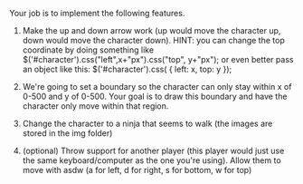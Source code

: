 Your job is to implement the following features.

1) Make the up and down arrow work (up would move the character up, down would move the character down). HINT: you can change the top coordinate by doing something like $('#character').css("left",x+"px").css("top", y+"px"); or even better pass an object like this: $('#character').css( { left: x, top: y });

2) We're going to set a boundary so the character can only stay within x of 0-500 and y of 0-500. Your goal is to draw this boundary and have the character only move within that region.

3) Change the character to a ninja that seems to walk (the images are stored in the img folder)

4) (optional) Throw support for another player (this player would just use the same keyboard/computer as the one you're using). Allow them to move with asdw (a for left, d for right, s for bottom, w for top)
